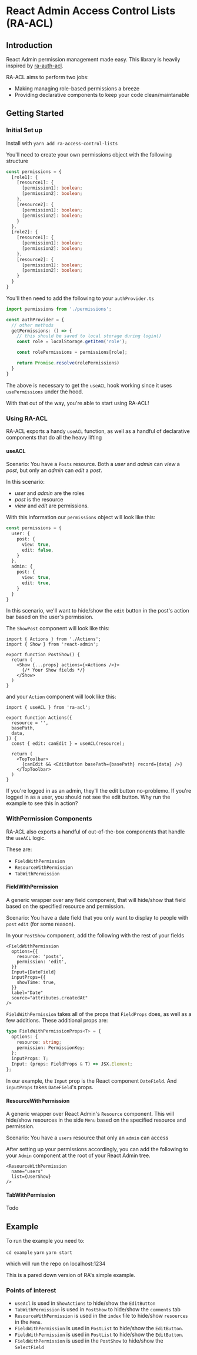 # React Admin Access Control Lists (RA-ACL)

## Introduction

React Admin permission management made easy. This library is heavily inspired by [ra-auth-acl](https://github.com/marmelab/ra-auth-acl).

RA-ACL aims to perform two jobs:
- Making managing role-based permissions a breeze
- Providing declarative components to keep your code clean/maintanable

## Getting Started

### Initial Set up

Install with `yarn add ra-access-control-lists`

You'll need to create your own permissions object with the following structure

```typescript
const permissions = {
  [role1]: {
    [resource1]: {
      [permission1]: boolean;
      [permission2]: boolean;
    },
    [resource2]: {
      [permission1]: boolean;
      [permission2]: boolean;
    }
  },
  [role2]: {
    [resource1]: {
      [permission1]: boolean;
      [permission2]: boolean;
    },
    [resource2]: {
      [permission1]: boolean;
      [permission2]: boolean;
    } 
  }
}
```

You'll then need to add the following to your `authProvider.ts`

```typescript
import permissions from './permissions';

const authProvider = {
  // other methods
  getPermissions: () => {
    // this should be saved to local storage during login()
    const role = localStorage.getItem('role');

    const rolePermissions = permissions[role];

    return Promise.resolve(rolePermissions)
  }
}
```

The above is necessary to get the `useACL` hook working since it uses `usePermissions` under the hood.

With that out of the way, you're able to start using RA-ACL!

### Using RA-ACL

RA-ACL exports a handy `useACL` function, as well as a handful of declarative components that do all the heavy lifting

#### useACL

Scenario: You have a `Posts` resource. Both a *user* and *admin* can *view* a *post*, but only an *admin* can *edit* a *post*.

In this scenario:

- *user* and *admin* are the roles
- *post* is the resource
- *view* and *edit* are permissions.

With this information our `permissions` object will look like this:

```typescript
const permissions = {
  user: {
    post: {
      view: true,
      edit: false,
    }
  },
  admin: {
    post: {
      view: true,
      edit: true,
    }
  }
}
```

In this scenario, we'll want to hide/show the `edit` button in the post's action bar based on the user's permission.

The `ShowPost` component will look like this:

```tsx
import { Actions } from './Actions';
import { Show } from 'react-admin';

export function PostShow() {
  return (
    <Show {...props} actions={<Actions />}>
      {/* Your Show fields */}
    </Show>
  )
}
```

and your `Action` component will look like this:

```tsx
import { useACL } from 'ra-acl';

export function Actions({
  resource = '',
  basePath,
  data,
}) {
  const { edit: canEdit } = useACL(resource);
  
  return (
    <TopToolbar>
      {canEdit && <EditButton basePath={basePath} record={data} />}
    </TopToolbar>
  )
}
```

If you're logged in as an admin, they'll the edit button no-problemo. If you're logged in as a user, you should not see the edit button. Why run the example to see this in action?

### WithPermission Components

RA-ACL also exports a handful of out-of-the-box components that handle the `useACL` logic. 

These are:
- `FieldWithPermission`
- `ResourceWithPermission`
- `TabWithPermission`

#### FieldWithPermission

A generic wrapper over any field component, that will hide/show that field based on the specified resource and permission.

Scenario: You have a date field that you only want to display to people with `post` `edit` (for some reason).

In your `PostShow` component, add the following with the rest of your fields

```tsx
<FieldWithPermission
  options={{
    resource: 'posts',
    permission: 'edit',
  }}
  Input={DateField}
  inputProps={{
    showTime: true,
  }}
  label="Date"
  source="attributes.createdAt"
/>
```

`FieldWithPermission` takes all of the props that `FieldProps` does, as well as a few additions. These additional props are:

```typescript
type FieldWithPermissionProps<T> = {
  options: {
    resource: string;
    permission: PermissionKey;
  };
  inputProps: T;
  Input: (props: FieldProps & T) => JSX.Element;
};
```

In our example, the `Input` prop is the React component `DateField`. And `inputProps` takes `DateField`'s props. 

#### ResourceWithPermission

A generic wrapper over React Admin's `Resource` component. This will hide/show resources in the side `Menu` based on the specified resource and permission.

Scenario: You have a `users` resource that only an `admin` can access

After setting up your permissions accordingly, you can add the following to your `Admin` component at the root of your React Admin tree.

```tsx
<ResourceWithPermission
  name="users"
  list={UserShow}
/>
```

#### TabWithPermission

Todo


## Example

To run the example you need to:

`cd example`
`yarn`
`yarn start`

which will run the repo on localhost:1234

This is a pared down version of RA's simple example.

### Points of interest

- `useAcl` is used in `ShowActions` to hide/show the `EditButton`
- `TabWithPermission` is used in `PostShow` to hide/show the `comments` tab
- `ResourceWithPermission` is used in the `index` file to hide/show `resources` in the `Menu`.
- `FieldWithPermission` is used in `PostList` to hide/show the `EditButton`. 
- `FieldWithPermission` is used in `PostList` to hide/show the `EditButton`. 
- `FieldWithPermission` is used in the `PostShow` to hide/show the `SelectField`

